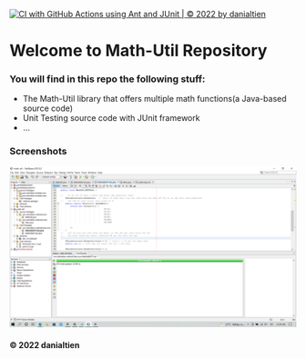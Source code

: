 [![CI with GitHub Actions using Ant and JUnit | © 2022 by danialtien](https://github.com/danialtien/math-util/actions/workflows/ci-junit.yml/badge.svg)](https://github.com/danialtien/math-util/actions/workflows/ci-junit.yml)

# Welcome to Math-Util Repository
### You will find in this repo the following stuff:
* The Math-Util library that offers multiple math functions(a Java-based source code)
* Unit Testing source code with JUnit framework
* ...

### Screenshots
![DDT & TDD with JUunit](https://github.com/danialtien/math-util/blob/main/images/DDT%20with%20JUnit.png)


#### © 2022 danialtien